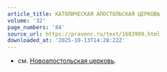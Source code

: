 ```yaml
---
article_title: КАТОЛИЧЕСКАЯ АПОСТОЛЬСКАЯ ЦЕРКОВЬ
volume: '32'
page_numbers: '84'
source_url: https://pravenc.ru/text/1683909.html
downloaded_at: '2025-10-13T14:28:22Z'
---
```


- см. [Новоапостольская церковь](<https://pravenc.ru/text/Новоапостольская церковь.html>).
